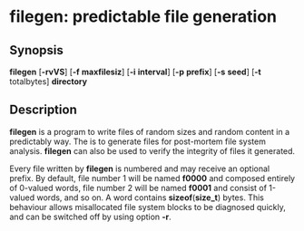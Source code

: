 # filegen: predictable file generation

## Synopsis
**filegen** [**-rvVS**] [**-f** __maxfilesiz__] [**-i** __interval__] [**-p** __prefix__] [**-s** __seed__] [**-t** totalbytes] __directory__

## Description
**filegen** is a program to write files of random sizes and random content in a predictably way. The is to generate files for post-mortem file system analysis. **filegen** can also be used to verify the integrity of files it generated.

Every file written by **filegen** is numbered and may receive an optional prefix. By default, file number 1 will be named __f0000__ and composed entirely of 0-valued words, file number 2 will be named __f0001__ and consist of 1-valued words, and so on. A word contains **sizeof**(__size_t__) bytes. This behaviour allows misallocated file system blocks to be diagnosed quickly, and can be switched off by using option **-r**.
